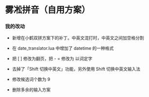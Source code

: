# 雾凇拼音（自用方案）

### 我的改动

- 新增在小鹤双拼方案下的补丁。中英文混打时，中英文之间加空格分割

- 在 date_translator.lua 中增加了 datetime 的一种格式

- 把 [ ] 修改为翻页，把 - = 修改为 以词定字

- 去掉了「Shift 切换中英文」功能，另外使用 Shift 切换中英文输入法

- 修改候选词个数为 9

- 删除多余的输入方案
